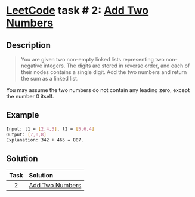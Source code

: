 # [LeetCode][leetcode] task # 2: [Add Two Numbers][task]

Description
-----------

> You are given two non-empty linked lists
> representing two non-negative integers.
> The digits are stored in reverse order,
> and each of their nodes contains a single digit.
> Add the two numbers and return the sum as a linked list.

You may assume the two numbers do not contain any leading zero, except the number 0 itself.

Example
-------

```sh
Input: l1 = [2,4,3], l2 = [5,6,4]
Output: [7,0,8]
Explanation: 342 + 465 = 807.
```

Solution
--------

| Task | Solution |
| :------: | :------ |
| 2 | [Add Two Numbers][solution] |


[leetcode]: <http://leetcode.com/>
[task]: <https://leetcode.com/problems/add-two-numbers/>
[solution]: <https://github.com/wellaxis/witalis-jkit/blob/main/module/tasks/src/main/java/com/witalis/jkit/tasks/core/task/leetcode/p2/option/Practice.java>
